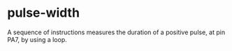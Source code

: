 # pulse-width
A sequence of instructions measures the duration of a positive pulse, at pin PA7, by using a loop.

